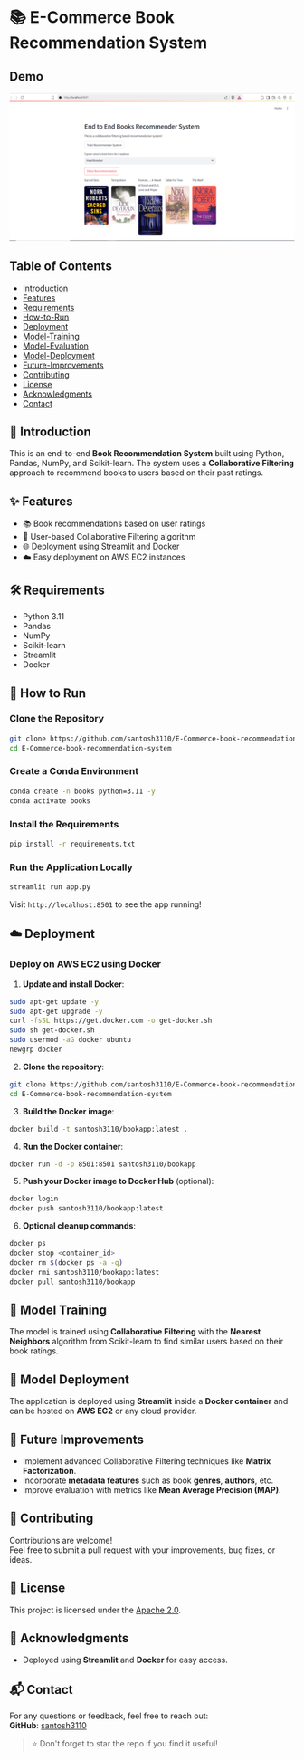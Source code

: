 
# 📚 E-Commerce Book Recommendation System

## Demo
![alt text](image.png)

## Table of Contents
- [Introduction](#introduction)
- [Features](#features)
- [Requirements](#requirements)
- [How-to-Run](#how-to-run)
- [Deployment](#deployment)
- [Model-Training](#model-training)
- [Model-Evaluation](#model-evaluation)
- [Model-Deployment](#model-deployment)
- [Future-Improvements](#future-improvements)
- [Contributing](#contributing)
- [License](#license)
- [Acknowledgments](#acknowledgments)
- [Contact](#contact)

## 🚀 Introduction
This is an end-to-end **Book Recommendation System** built using Python, Pandas, NumPy, and Scikit-learn. The system uses a **Collaborative Filtering** approach to recommend books to users based on their past ratings.

## ✨ Features
- 📚 Book recommendations based on user ratings
- 👥 User-based Collaborative Filtering algorithm
- 🌐 Deployment using Streamlit and Docker
- ☁️ Easy deployment on AWS EC2 instances

## 🛠️ Requirements
- Python 3.11
- Pandas
- NumPy
- Scikit-learn
- Streamlit
- Docker

## 🚀 How to Run

### Clone the Repository
```bash
git clone https://github.com/santosh3110/E-Commerce-book-recommendation-system.git
cd E-Commerce-book-recommendation-system
```

### Create a Conda Environment
```bash
conda create -n books python=3.11 -y
conda activate books
```

### Install the Requirements
```bash
pip install -r requirements.txt
```

### Run the Application Locally
```bash
streamlit run app.py
```

Visit `http://localhost:8501` to see the app running!

## ☁️ Deployment

### Deploy on AWS EC2 using Docker

1. **Update and install Docker**:
```bash
sudo apt-get update -y
sudo apt-get upgrade -y
curl -fsSL https://get.docker.com -o get-docker.sh
sudo sh get-docker.sh
sudo usermod -aG docker ubuntu
newgrp docker
```

2. **Clone the repository**:
```bash
git clone https://github.com/santosh3110/E-Commerce-book-recommendation-system.git
cd E-Commerce-book-recommendation-system
```

3. **Build the Docker image**:
```bash
docker build -t santosh3110/bookapp:latest .
```

4. **Run the Docker container**:
```bash
docker run -d -p 8501:8501 santosh3110/bookapp
```

5. **Push your Docker image to Docker Hub** (optional):
```bash
docker login
docker push santosh3110/bookapp:latest
```

6. **Optional cleanup commands**:
```bash
docker ps
docker stop <container_id>
docker rm $(docker ps -a -q)
docker rmi santosh3110/bookapp:latest
docker pull santosh3110/bookapp
```

## 🧠 Model Training
The model is trained using **Collaborative Filtering** with the **Nearest Neighbors** algorithm from Scikit-learn to find similar users based on their book ratings.

## 🚀 Model Deployment
The application is deployed using **Streamlit** inside a **Docker container** and can be hosted on **AWS EC2** or any cloud provider.

## 🌟 Future Improvements
- Implement advanced Collaborative Filtering techniques like **Matrix Factorization**.
- Incorporate **metadata features** such as book **genres**, **authors**, etc.
- Improve evaluation with metrics like **Mean Average Precision (MAP)**.

## 🤝 Contributing
Contributions are welcome!  
Feel free to submit a pull request with your improvements, bug fixes, or ideas.

## 📜 License
This project is licensed under the [Apache 2.0](LICENSE).

## 🙏 Acknowledgments
- Deployed using **Streamlit** and **Docker** for easy access.

## 📬 Contact
For any questions or feedback, feel free to reach out:  
**GitHub**: [santosh3110](https://github.com/santosh3110)

> ⭐ Don't forget to star the repo if you find it useful!
